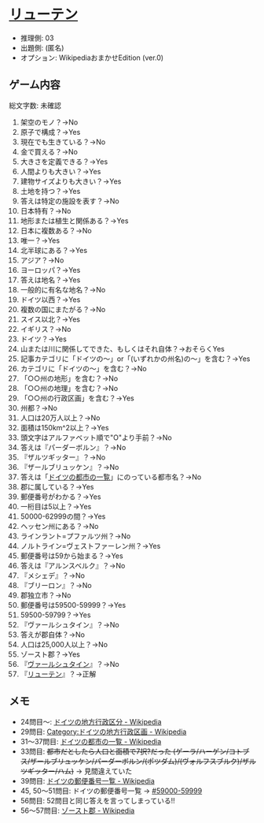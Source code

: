 # [リューテン](https://ja.wikipedia.org/wiki/%E3%83%AA%E3%83%A5%E3%83%BC%E3%83%86%E3%83%B3)

- 推理側: 03
- 出題側: (匿名)
- オプション: WikipediaおまかせEdition (ver.0)

## ゲーム内容

総文字数: 未確認

1. 架空のモノ？→No
2. 原子で構成？→Yes
3. 現在でも生きている？→No
4. 金で買える？→No
5. 大きさを定義できる？→Yes
6. 人間よりも大きい？→Yes
7. 建物サイズよりも大きい？→Yes
8. 土地を持つ？→Yes
9. 答えは特定の施設を表す？→No
10. 日本特有？→No
11. 地形または植生と関係ある？→Yes
12. 日本に複数ある？→No
13. 唯一？→Yes
14. 北半球にある？→Yes
15. アジア？→No
16. ヨーロッパ？→Yes
17. 答えは地名？→Yes
18. 一般的に有名な地名？→No
19. ドイツ以西？→Yes
20. 複数の国にまたがる？→No
21. スイス以北？→Yes
22. イギリス？→No
23. ドイツ？→Yes
24. 山または川に関係してできた、もしくはそれ自体？→おそらくYes
25. 記事カテゴリに「ドイツの～」or「(いずれかの州名)の～」を含む？→Yes
26. カテゴリに「ドイツの～」を含む？→No
27. 「○○州の地形」を含む？→No
28. 「○○州の地理」を含む？→No
29. 「○○州の行政区画‎」を含む？→Yes
30. 州都？→No
31. 人口は20万人以上？→No
32. 面積は150km^2以上？→Yes
33. 頭文字はアルファベット順で"O"より手前？→No
34. 答えは『パーダーボルン』？→No
35. 『ザルツギッター』？→No
36. 『ザールブリュッケン』？→No
37. 答えは「[ドイツの都市の一覧](https://ja.wikipedia.org/wiki/%E3%83%89%E3%82%A4%E3%83%84%E3%81%AE%E9%83%BD%E5%B8%82%E3%81%AE%E4%B8%80%E8%A6%A7)」にのっている都市名？→No
38. 郡に属している？→Yes
39. 郵便番号がわかる？→Yes
40. 一桁目は5以上？→Yes
41. 50000-62999の間？→Yes
42. ヘッセン州にある？→No
43. ラインラント=プファルツ州？→No
44. ノルトライン=ヴェストファーレン州？→Yes
45. 郵便番号は59から始まる？→Yes
46. 答えは『アルンスベルク』？→No
47. 『メシェデ』？→No
48. 『ブリーロン』？→No
49. 郡独立市？→No
50. 郵便番号は59500-59999？→Yes
51. 59500-59799？→Yes
52. 『ヴァールシュタイン』？→No
53. 答えが郡自体？→No
54. 人口は25,000人以上？→No
55. ゾースト郡？→Yes
56. 『[ヴァールシュタイン](https://ja.wikipedia.org/wiki/%E3%83%B4%E3%82%A1%E3%83%BC%E3%83%AB%E3%82%B7%E3%83%A5%E3%82%BF%E3%82%A4%E3%83%B3)』？→No
57. 『[リューテン](https://ja.wikipedia.org/wiki/%E3%83%AA%E3%83%A5%E3%83%BC%E3%83%86%E3%83%B3)』？→正解

## メモ

- 24問目～: [ドイツの地方行政区分 - Wikipedia](https://ja.wikipedia.org/wiki/%E3%83%89%E3%82%A4%E3%83%84%E3%81%AE%E5%9C%B0%E6%96%B9%E8%A1%8C%E6%94%BF%E5%8C%BA%E5%88%86)
- 29問目: [Category:ドイツの地方行政区画 - Wikipedia](https://ja.wikipedia.org/wiki/Category:%E3%83%89%E3%82%A4%E3%83%84%E3%81%AE%E5%9C%B0%E6%96%B9%E8%A1%8C%E6%94%BF%E5%8C%BA%E7%94%BB)
- 31～37問目: [ドイツの都市の一覧 - Wikipedia](https://ja.wikipedia.org/wiki/%E3%83%89%E3%82%A4%E3%83%84%E3%81%AE%E9%83%BD%E5%B8%82%E3%81%AE%E4%B8%80%E8%A6%A7)
- 33問目: ~~都市だとしたら人口と面積で7択?だった (ゲーラ/ハーゲン/コトブス/ザールブリュッケン/パーダーボルン/(ポツダム)/(ヴォルフスブルク)/ザルツギッター/ハム)~~ → 見間違えていた
- 39問目: [ドイツの郵便番号一覧 - Wikipedia](https://ja.wikipedia.org/wiki/%E3%83%89%E3%82%A4%E3%83%84%E3%81%AE%E9%83%B5%E4%BE%BF%E7%95%AA%E5%8F%B7%E4%B8%80%E8%A6%A7)
- 45, 50～51問目: ドイツの郵便番号一覧 → [#59000-59999](https://ja.wikipedia.org/wiki/%E3%83%89%E3%82%A4%E3%83%84%E3%81%AE%E9%83%B5%E4%BE%BF%E7%95%AA%E5%8F%B7%E4%B8%80%E8%A6%A7#59000-59999)
- 56問目: 52問目と同じ答えを言ってしまっている!!
- 56～57問目: [ゾースト郡 - Wikipedia](https://ja.wikipedia.org/wiki/%E3%82%BE%E3%83%BC%E3%82%B9%E3%83%88%E9%83%A1)
